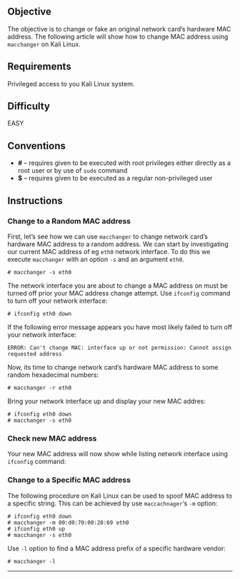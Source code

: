 ## Objective

The objective is to change or fake an original network card’s hardware MAC address. The following article will show how to change MAC address using `macchanger` on Kali Linux.

## Requirements

Privileged access to you Kali Linux system.

## Difficulty

EASY

## Conventions

-   **#** – requires given to be executed with root privileges either directly as a root user or by use of `sudo` command
-   **$** – requires given to be executed as a regular non-privileged user

## Instructions

### Change to a Random MAC address

First, let’s see how we can use `macchanger` to change network card’s hardware MAC address to a random address. We can start by investigating our current MAC address of eg `eth0` network interface. To do this we execute `macchanger` with an option `-s` and an argument `eth0`.  

```
# macchanger -s eth0
```

The network interface you are about to change a MAC address on must be turned off prior your MAC address change attempt. Use `ifconfig` command to turn off your network interface:

```
# ifconfig eth0 down
```

If the following error message appears you have most likely failed to turn off your network interface:

```
ERROR: Can't change MAC: interface up or not permission: Cannot assign requested address
```

Now, its time to change network card’s hardware MAC address to some random hexadecimal numbers:

```
# macchanger -r eth0
```

Bring your network interface up and display your new MAC addres:

```
# ifconfig eth0 down
# macchanger -s eth0
```

### Check new MAC address

Your new MAC address will now show while listing network interface using `ifconfig` command:


### Change to a Specific MAC address

The following procedure on Kali Linux can be used to spoof MAC address to a specific string. This can be achieved by use `maccachnager`‘s `-m` option:

```
# ifconfig eth0 down
# macchanger -m 00:d0:70:00:20:69 eth0
# ifconfig eth0 up
# macchanger -s eth0
```



Use `-l` option to find a MAC address prefix of a specific hardware vendor:

```
# macchanger -l
```


___
